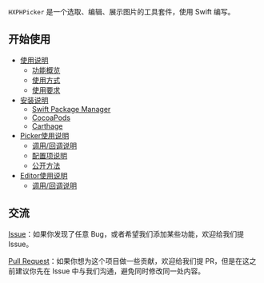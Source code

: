 `HXPHPicker` 是一个选取、编辑、展示图片的工具套件，使用 Swift 编写。

## 开始使用

- [使用说明](https://github.com/SilenceLove/HXPHPicker/wiki/%E4%BD%BF%E7%94%A8%E8%AF%B4%E6%98%8E)
  - [功能概览](https://github.com/SilenceLove/HXPHPicker/wiki/%E4%BD%BF%E7%94%A8%E8%AF%B4%E6%98%8E#%E5%8A%9F%E8%83%BD%E6%A6%82%E8%A7%88)
  - [使用方式](https://github.com/SilenceLove/HXPHPicker/wiki/%E4%BD%BF%E7%94%A8%E8%AF%B4%E6%98%8E#%E4%BD%BF%E7%94%A8%E6%96%B9%E5%BC%8F)
  - [使用要求](https://github.com/SilenceLove/HXPHPicker/wiki/%E4%BD%BF%E7%94%A8%E8%AF%B4%E6%98%8E#%E4%BD%BF%E7%94%A8%E8%A6%81%E6%B1%82)
- [安装说明](https://github.com/SilenceLove/HXPHPicker/wiki/%E5%AE%89%E8%A3%85%E8%AF%B4%E6%98%8E)
  - [Swift Package Manager](https://github.com/SilenceLove/HXPHPicker/wiki/%E5%AE%89%E8%A3%85%E8%AF%B4%E6%98%8E#swift-package-manager)
  - [CocoaPods](https://github.com/SilenceLove/HXPHPicker/wiki/%E5%AE%89%E8%A3%85%E8%AF%B4%E6%98%8E#cocoapods)
  - [Carthage](https://github.com/SilenceLove/HXPHPicker/wiki/%E5%AE%89%E8%A3%85%E8%AF%B4%E6%98%8E#carthage)
- [Picker使用说明](https://github.com/SilenceLove/HXPHPicker/wiki/Picker%E4%BD%BF%E7%94%A8%E8%AF%B4%E6%98%8E)
    - [调用/回调说明](https://github.com/SilenceLove/HXPHPicker/wiki/Picker%E4%BD%BF%E7%94%A8%E8%AF%B4%E6%98%8E#%E8%B0%83%E7%94%A8%E5%9B%9E%E8%B0%83%E8%AF%B4%E6%98%8E)
    - [配置项说明](https://github.com/SilenceLove/HXPHPicker/wiki/Picker%E4%BD%BF%E7%94%A8%E8%AF%B4%E6%98%8E#%E9%85%8D%E7%BD%AE%E9%A1%B9%E8%AF%B4%E6%98%8E)
    - [公开方法](https://github.com/SilenceLove/HXPHPicker/wiki/Picker%E4%BD%BF%E7%94%A8%E8%AF%B4%E6%98%8E#%E5%85%AC%E5%BC%80%E6%96%B9%E6%B3%95)
- [Editor使用说明](https://github.com/SilenceLove/HXPHPicker/wiki/Editor%E4%BD%BF%E7%94%A8%E8%AF%B4%E6%98%8E)
    - [调用/回调说明](https://github.com/SilenceLove/HXPHPicker/wiki/Editor%E4%BD%BF%E7%94%A8%E8%AF%B4%E6%98%8E#%E8%B0%83%E7%94%A8%E5%9B%9E%E8%B0%83%E8%AF%B4%E6%98%8E)
    

## 交流

[Issue](https://github.com/SilenceLove/HXPHPicker/issues)：如果你发现了任意 Bug，或者希望我们添加某些功能，欢迎给我们提 Issue。

[Pull Request](https://github.com/SilenceLove/HXPHPicker/pulls)：如果你想为这个项目做一些贡献，欢迎给我们提 PR，但是在这之前建议你先在 Issue 中与我们沟通，避免同时修改同一处内容。
